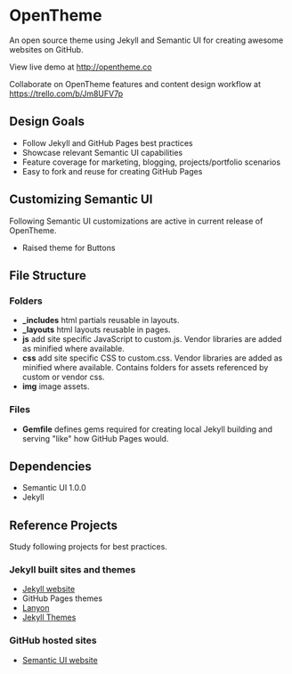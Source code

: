 # OpenTheme

An open source theme using Jekyll and Semantic UI for creating awesome websites on GitHub.

View live demo at http://opentheme.co 

Collaborate on OpenTheme features and content design workflow at https://trello.com/b/Jm8UFV7p

## Design Goals

- Follow Jekyll and GitHub Pages best practices
- Showcase relevant Semantic UI capabilities
- Feature coverage for marketing, blogging, projects/portfolio scenarios
- Easy to fork and reuse for creating GitHub Pages

## Customizing Semantic UI

Following Semantic UI customizations are active in current release of OpenTheme.

- Raised theme for Buttons
 
## File Structure

### Folders

- **_includes** html partials reusable in layouts.
- **_layouts** html layouts reusable in pages. 
- **js** add site specific JavaScript to custom.js. Vendor libraries are added as minified where available.
- **css** add site specific CSS to custom.css. Vendor libraries are added as minified where available. Contains folders for assets referenced by custom or vendor css.
- **img** image assets.

### Files

- **Gemfile** defines gems required for creating local Jekyll building and serving "like" how GitHub Pages would.

## Dependencies

- Semantic UI 1.0.0
- Jekyll

## Reference Projects

Study following projects for best practices.

### Jekyll built sites and themes

- [Jekyll website](http://jekyllrb.com/)
- GitHub Pages themes
- [Lanyon](https://github.com/poole/lanyon)
- [Jekyll Themes](http://jekyllthemes.org/)

### GitHub hosted sites

- [Semantic UI website](http://www.semantic-ui.com)
